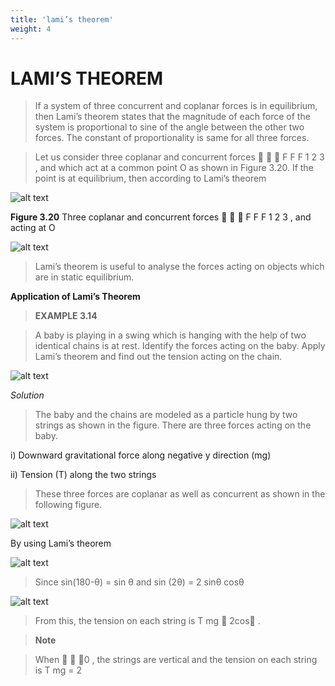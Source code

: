 ```yaml
---
title: 'lami’s theorem'
weight: 4
---
```


# LAMI’S THEOREM 

>If a system of three concurrent and coplanar 
forces is in equilibrium, then Lami’s theorem 
states that the magnitude of each force of the 
system is proportional to sine of the angle 
between the other two forces. The constant 
of proportionality is same for all three forces. 

>Let us consider three coplanar and 
concurrent forces    F F F 1 2 3 , and which act at
a common point O as shown in Figure 3.20. 
If the point is at equilibrium, then according 
to Lami’s theorem

![alt text](../media/img69.png)

**Figure 3.20** Three 
coplanar and concurrent 
forces    F F F 1 2 3 , and 
acting at O

![alt text](../media/img70.png)

>Lami’s theorem is useful to analyse the 
forces acting on objects which are in static 
equilibrium.

**Application of Lami’s Theorem**

>**EXAMPLE 3.14**

>A baby is playing in a swing which is hanging 
with the help of two identical chains is at rest. 
Identify the forces acting on the baby. Apply 
Lami’s theorem and find out the tension 
acting on the chain.

![alt text](../media/img71.png)

*Solution*

>The baby and the chains are modeled as a 
particle hung by two strings as shown in the 
figure. There are three forces acting on the 
baby.

i) Downward gravitational force along 
negative y direction (mg)

ii) Tension (T) along the two strings

>These three forces are coplanar as well as 
concurrent as shown in the following figure.

![alt text](../media/img72.png)

By using Lami’s theorem 

![alt text](../media/img73.png)

>Since sin(180-θ) = sin θ and sin (2θ) = 2 sinθ cosθ

![alt text](../media/img74.png)

>From this, the tension on each string is 
T mg  2cos
.

>**Note**

>When   0 , the strings are 
vertical and the tension on 
each string is T mg = 2